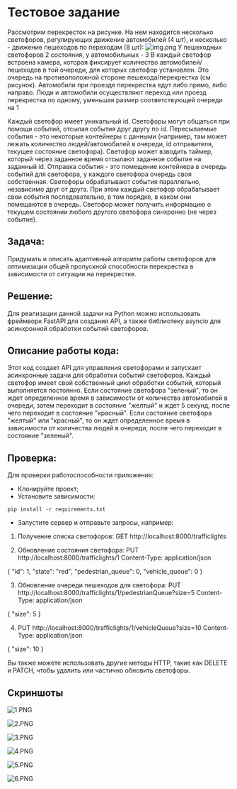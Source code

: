 # Тестовое задание

Рассмотрим перекресток на рисунке. На нем находится несколько светофоров, регулирующих движение автомобилей (4 шт), 
и несколько - движение пешеходов по переходам (8 шт):
![img.png](img.png)
У пешеходных светофоров 2 состояния, у автомобильных - 3 
В каждый светофор встроена камера, которая фиксирует количество автомобилей/пешеходов в той очереди, для которых 
светофор установлен. Это очередь на противоположной стороне пешехода/перекрестка (см рисунок). Автомобили при проезде 
перекрестка едут либо прямо, либо направо. Люди и автомобили осуществляют переход или проезд перекрестка по одному,
уменьшая размер соответствующей очереди на 1

Каждый светофор имеет уникальный id. Светофоры могут общаться при помощи событий, отсылая события друг другу по id. 
Пересылаемые события - это некоторые контейнеры с данными (например, там может лежать количество людей/автомобилей 
в очереди, id отправителя, текущее состояние светофора). Светофор может взводить таймер, который через заданное 
время отсылают заданное событие на заданный id. Отправка события - это помещение контейнера в очередь событий для 
светофора, у каждого светофора очередь своя собственная. Светофоры обрабатывают события параллельно, независимо 
друг от друга. При этом каждый светофор обрабатывает свои события последовательно, в том порядке, в каком они 
помещаются в очередь. Светофор может получить информацию о текущем состоянии любого другого светофора синхронно 
(не через событие).

## Задача: 
Придумать и описать адаптивный алгоритм работы светофоров для оптимизации общей пропускной способности 
перекрестка в зависимости от ситуации на перекрестке.

## Решение:
Для реализации данной задачи на Python можно использовать фреймворк FastAPI для создания API, а также библиотеку 
asyncio для асинхронной обработки событий светофоров.

## Описание работы кода:
Этот код создает API для управления светофорами и запускает асинхронные задачи для обработки событий светофоров. 
Каждый светофор имеет свой собственный цикл обработки событий, который выполняется постоянно. 
Если состояние светофора "зеленый", то он ждет определенное время в зависимости от количества автомобилей в очереди, 
затем переходит в состояние "желтый" и ждет 5 секунд, после чего переходит в состояние "красный". 
Если состояние светофора "желтый" или "красный", то он ждет определенное время в зависимости от количества людей 
в очереди, после чего переходит в состояние "зеленый".

## Проверка:
Для проверки работоспособности приложения:
- Клонируйте проект;
- Установите зависимости:

```
pip install -r requirements.txt
```
- Запустите сервер и отправьте запросы, например:

1. Получение списка светофоров:
GET http://localhost:8000/trafficlights

2. Обновление состояния светофора:
PUT http://localhost:8000/trafficlights/1
Content-Type: application/json

{
  "id": 1,
  "state": "red",
  "pedestrian_queue": 0,
  "vehicle_queue": 0
}

3. Обновление очереди пешеходов для светофора:
PUT http://localhost:8000/trafficlights/1/pedestrianQueue?size=5
Content-Type: application/json

{
  "size": 5
}

4. PUT http://localhost:8000/trafficlights/1/vehicleQueue?size=10
Content-Type: application/json

{
  "size": 10
}

Вы также можете использовать другие методы HTTP, такие как DELETE и PATCH, чтобы удалить или частично обновить 
светофоры.

## Скриншоты

![1.PNG](1.PNG)

![2.PNG](2.PNG)

![3.PNG](3.PNG)

![4.PNG](4.PNG)

![5.PNG](5.PNG)

![6.PNG](6.PNG)
